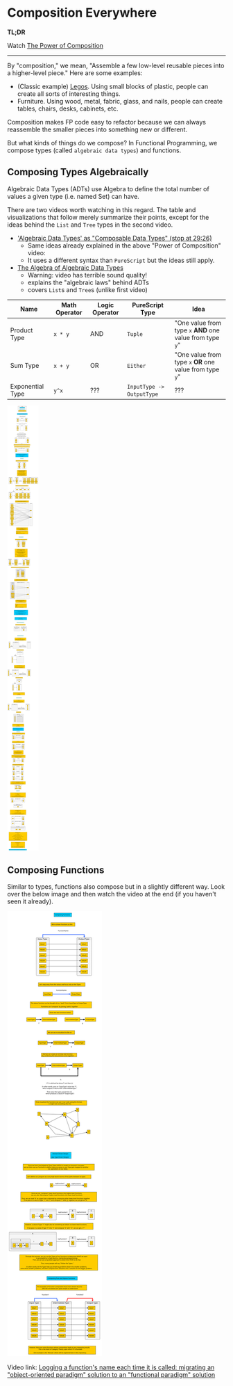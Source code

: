 # Composition Everywhere

**TL;DR**

Watch [The Power of Composition](https://youtu.be/vDe-4o8Uwl8?t=8)

<hr>

By "composition," we mean, "Assemble a few low-level reusable pieces into a higher-level piece." Here are some examples:
- (Classic example) [Legos](https://www.wikiwand.com/en/Lego). Using small blocks of plastic, people can create all sorts of interesting things.
- Furniture. Using wood, metal, fabric, glass, and nails, people can create tables, chairs, desks, cabinets, etc.

Composition makes FP code easy to refactor because we can always reassemble the smaller pieces into something new or different.

But what kinds of things do we compose? In Functional Programming, we compose types (called `algebraic data types`) and functions.

## Composing Types Algebraically

Algebraic Data Types (ADTs) use Algebra to define the total number of values a given type (i.e. named Set) can have.

There are two videos worth watching in this regard. The table and visualizations that follow merely summarize their points, except for the ideas behind the `List` and `Tree` types in the second video.
- ['Algebraic Data Types' as "Composable Data Types" (stop at 29:26)](https://youtu.be/Up7LcbGZFuo?t=1155)
    - Same ideas already explained in the above "Power of Composition" video:
    - It uses a different syntax than `PureScript` but the ideas still apply.
- [The Algebra of Algebraic Data Types](https://www.youtube.com/watch?v=YScIPA8RbVE)
    - Warning: video has terrible sound quality!
    - explains the "algebraic laws" behind ADTs
    - covers `List`s and `Tree`s (unlike first video)

| Name | Math Operator | Logic Operator | PureScript Type | Idea |
| - | - | - | - | - |
| Product Type | `x * y` | AND | `Tuple` | "One value from type `x` **AND** one value from type `y`" |
| Sum Type | `x + y` | OR | `Either` | "One value from type `x` **OR** one value from type `y`" |
| Exponential Type | `y^x` | ??? | `InputType -> OutputType` | ??? |

![Composing Types](./assets/Composing-Types.svg)

## Composing Functions

Similar to types, functions also compose but in a slightly different way. Look over the below image and then watch the video at the end (if you haven't seen it already).

![Composing Functions](./assets/Composing-Functions.svg)

Video link: [Logging a function's name each time it is called: migrating an "object-oriented paradigm" solution to an "functional paradigm" solution](https://www.youtube.com/embed/i9CU4CuHADQ?start=540)

